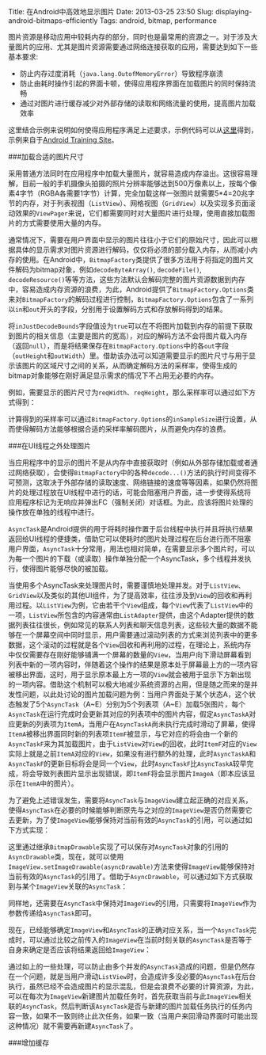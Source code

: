 Title: 在Android中高效地显示图片
Date: 2013-03-25 23:50
Slug: displaying-android-bitmaps-efficiently
Tags: android, bitmap, performance

图片资源是移动应用中较耗内存的部分，同时也是最常用的资源之一。对于涉及大量图片的应用、尤其是图片资源需要通过网络连接获取的应用，需要达到如下一些基本要求:

-  防止内存过度消耗（`java.lang.OutofMemoryError`）导致程序崩溃
-  防止由耗时操作引起的界面卡顿，使得应用程序界面在加载图片的同时保持流畅
-  通过对图片进行缓存减少对外部存储的读取和网络流量的使用，提高图片加载效率

这里结合示例来说明如何使得应用程序满足上述要求，示例代码可以从[这里](http://developer.android.com/shareables/training/BitmapFun.zip)得到，示例来自于[Android Training Site](http://developer.android.com/training/index.html)。

###加载合适的图片尺寸

采用普通方法同时在应用程序中加载大量图片，就容易造成内存溢出。这很容易理解，目前一般的手机摄像头拍摄的照片分辨率能够达到500万像素以上，按每个像素4字节（RGBA各需要1字节）计算，完全加载这样一张图片就需要5\*4=20兆字节的内存，对于列表视图（`ListView`）、网格视图（`GridView`）以及实现多页面滚动效果的`ViewPager`来说，它们都需要同时对大量图片进行处理，使用直接加载图片的方式需要使用大量的内存。

通常情况下，需要在用户界面中显示的图片往往小于它们的原始尺寸，因此可以根据具体的显示需求对图片资源进行解码，仅仅将必须的部分载入内存，从而减小内存的使用。在Android中，`BitmapFactory`类提供了很多方法用于将指定的图片文件解码为bitmap对象，例如`decodeByteArray()`, `decodeFile()`, `decodeResource()`等等方法，这些方法默认会解码完整的图片资源数据到内存中，容易造成内存资源的浪费，为此，Android提供了`BitmapFactory.Options`类来对`BitmapFactory`的解码过程进行控制，`BitmapFactory.Options`包含了一系列以`in`和`out`开头的字段，分别用于设置解码方式和存放解码得到的结果。

将`inJustDecodeBounds`字段值设为`true`可以在不将图片加载到内存的前提下获取到图片的相关信息（主要是图片的宽高），对应的解码方法不会将图片载入内存（返回`null`），而是将结果保存在`BitmapFactory.Options`中的各`out`字段（`outHeight`和`outWidth`）里。借助该办法可以知道需要显示的图片尺寸与用于显示该图片的区域尺寸之间的关系，从而确定解码方法的采样率，使得生成的bitmap对象能够在刚好满足显示需求的情况下不占用无必要的内存。

例如，需要显示的图片尺寸为`reqWidth`、`reqHeight`，那么采样率可以通过如下方式得到：

<script src="https://gist.github.com/duanhong169/5235259.js"></script>

计算得到的采样率可以通过`BitmapFactory.Options`的`inSampleSize`进行设置，从而使得解码方法能够根据合适的采样率解码图片，从而避免内存的浪费。

<script src="https://gist.github.com/duanhong169/5235223.js"></script>

###在UI线程之外处理图片

当应用程序中的显示的图片不是从内存中直接获取时（例如从外部存储加载或者通过网络获取），会使得`BitmapFactory`中的各种`decode...()`方法的执行时间变得不可预测，这取决于外部存储的读取速度、网络链接的速度等等因素，如果仍然将图片的处理过程放在UI线程中进行的话，可能会阻塞用户界面，进一步使得系统将应用程序标记为无响应并弹出FC（强制关闭）对话框。为此，应该将图片处理的操作放在单独的线程中进行。

`AsyncTask`是Android提供的用于将耗时操作置于后台线程中执行并且将执行结果返回给UI线程的便捷类，借助它可以使耗时的图片处理过程在后台进行而不阻塞用户界面，`AsyncTask`十分常用，用法也相对简单，在需要显示多个图片时，可以为每一个图片的下载（或读取）操作单独分配一个AsyncTask，多个线程并发执行，使得图片能够尽快的被加载。

当使用多个AsyncTask来处理图片时，需要谨慎地处理并发。对于`ListView`、`GridView`以及类似的其他UI组件，为了提高效率，往往涉及到`View`的回收和再利用过程。以`ListView`为例，它由若干个`View`组成，每个`View`代表了`ListView`中的一项，`ListView`所包含的内容通常由`ListAdapter`提供，由这个Adapter提供的数据列表往往很长，例如常见的联系人列表和聊天信息列表，这些较大量的数据不能够在一个屏幕空间中同时显示，用户需要通过滚动列表的方式来浏览列表中的更多数据，这个滚动的过程就是各个`View`回收和再利用的过程，在理论上，系统内存中仅仅需要存在刚好能够铺满一个屏幕的数量的`View`，当用户向下滑动屏幕看到列表中新的一项内容时，伴随着这个操作的结果是原本处于屏幕最上方的一项内容被移出界面，这时，用于显示原本最上方一项的`View`就会被用于显示下方新出现的一项内容。借助这个机制可以极大地减少系统资源的占用，但是随之而来的是并发性问题，以此处讨论的图片加载问题为例：当用户界面处于某个状态A，这个状态触发了5个`AsyncTask`（A~E）分别为5个列表项（A~E）加载5张图片，每个`AsyncTask`在运行完成时会更新其对应的列表项中的图片内容，假定`AsyncTaskA`对应更新的列表项为`ItemA`，当用户在`AsyncTaskA`尚未执行完成时滑动了屏幕，使得`ItemA`被移出界面同时新的列表项`ItemF`被显示，与它对应的将会由一个新的`AsyncTaskF`来为其加载图片，由于`ListView`对`View`的回收，此时`ItemF`对应的`View`实际上就是之前`ItemA`对应的`View`，如果没有进行额外的处理，此时`AsyncTaskA`和`AsyncTaskF`的更新目标将会是同一个`View`，此时`AsyncTaskF`比`AsyncTaskA`较早完成，将会导致列表图片显示出现错误，即`ItemF`将会显示图片`ImageA`（即本应该显示在`ItemA`中的图片）。

为了避免上述错误发生，需要将`AsyncTask`与`ImageView`建立起正确的对应关系，使得`AsyncTask`在必要的时候能够判断原先与之对应的`ImageView`是否仍然需要它去更新，为了使`ImageView`能够保持对当前有效的`AsyncTask`的引用，可以通过如下方式实现：

<script src="https://gist.github.com/duanhong169/5235814.js"></script>

这里通过继承`BitmapDrawable`实现了可以保存对`AsyncTask`对象的引用的`AsyncDrawable`类，现在，就可以使用`ImageView.setImageDrawable(asyncDrawable)`方法来使得`ImageView`能够保持对当前有效的`AsyncTask`的引用了。借助于`AsyncDrawable`，可以通过如下方式获取到与某个`ImageView`关联的`AsyncTask`：

<script src="https://gist.github.com/duanhong169/5236583.js"></script>

同样地，还需要在`AsyncTask`中保持对`ImageView`的引用，只需要将`ImageView`作为参数传递给`AsyncTask`即可。

现在，已经能够确定`ImageView`和`AsyncTask`的正确对应关系，当一个`AsyncTask`完成时，可以通过比较之前传入的`ImageView`在当前时刻关联的`AsyncTask`是否等于自身来确定是否应该将结果返回给`ImageView`：

<script src="https://gist.github.com/duanhong169/5236618.js"></script>

通过如上的一些处理，可以防止由多个并发的`AsyncTask`造成的问题，但是仍然存在一个问题，就是当用户滑动`ListView`时，会造成许多没必要的`AsyncTask`在后台执行，虽然已经不会造成图片的显示混乱，但是会浪费不必要的计算资源，为此，可以在每次为`ImageView`新建图片加载任务时，首先获取当前与此`ImageView`相关联的`AsyncTask`，然后判断该`AsyncTask`是否与新建的图片加载任务执行的任务内容一致，如果不一致则终止此次任务，如果一致（当用户来回滑动界面时可能出现这种情况）就不需要再新建`AsyncTask`了。

<script src="https://gist.github.com/duanhong169/5236744.js"></script>

###增加缓存